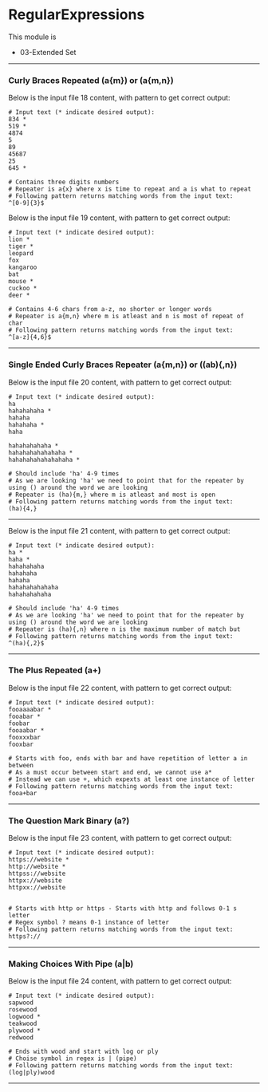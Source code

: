 # RegularExpressions

This module is
*  03-Extended Set

---

###  Curly Braces Repeated (a{m}) or (a{m,n})

Below is the input file 18 content, with pattern to get correct output:

```console
# Input text (* indicate desired output):
834 *
519 *
4874
5
89
45687
25
645 *

# Contains three digits numbers
# Repeater is a{x} where x is time to repeat and a is what to repeat
# Following pattern returns matching words from the input text:
^[0-9]{3}$
```

Below is the input file 19 content, with pattern to get correct output:

```console
# Input text (* indicate desired output):
lion *
tiger *
leopard
fox
kangaroo
bat
mouse *
cuckoo *
deer *

# Contains 4-6 chars from a-z, no shorter or longer words
# Repeater is a{m,n} where m is atleast and n is most of repeat of char
# Following pattern returns matching words from the input text:
^[a-z]{4,6}$
```

--- 

### Single Ended Curly Braces Repeater (a{m,n}) or ((ab){,n}) 

Below is the input file 20 content, with pattern to get correct output:

```console
# Input text (* indicate desired output):
ha
hahahahaha *
hahaha
hahahaha *
haha

hahahahahaha *
hahahahahahahaha *
hahahahahahahahaha *

# Should include 'ha' 4-9 times
# As we are looking 'ha' we need to point that for the repeater by using () around the word we are looking
# Repeater is (ha){m,} where m is atleast and most is open
# Following pattern returns matching words from the input text:
(ha){4,}
```
---

Below is the input file 21 content, with pattern to get correct output:

```console
# Input text (* indicate desired output):
ha *
haha *
hahahahaha
hahahaha
hahaha
hahahahahahaha
hahahahahaha

# Should include 'ha' 4-9 times
# As we are looking 'ha' we need to point that for the repeater by using () around the word we are looking
# Repeater is (ha){,n} where n is the maximum number of match but 
# Following pattern returns matching words from the input text:
^(ha){,2}$
```
---  

### The Plus Repeated (a+)

Below is the input file 22 content, with pattern to get correct output:

```console
# Input text (* indicate desired output):
fooaaaabar *
fooabar *
foobar
fooaabar *  
fooxxxbar
fooxbar

# Starts with foo, ends with bar and have repetition of letter a in between
# As a must occur between start and end, we cannot use a*
# Instead we can use +, which expexts at least one instance of letter
# Following pattern returns matching words from the input text:
fooa+bar
```

--- 

### The Question Mark Binary (a?)

Below is the input file 23 content, with pattern to get correct output:

```console
# Input text (* indicate desired output):
https://website *
http://website *
httpss://website
httpx://website
httpxx://website


# Starts with http or https - Starts with http and follows 0-1 s letter
# Regex symbol ? means 0-1 instance of letter
# Following pattern returns matching words from the input text:
https?://
```
---

### Making Choices With Pipe (a|b)

Below is the input file 24 content, with pattern to get correct output:

```console
# Input text (* indicate desired output):
sapwood
rosewood
logwood *
teakwood
plywood *
redwood

# Ends with wood and start with log or ply
# Choise symbol in regex is | (pipe)
# Following pattern returns matching words from the input text:
(log|ply)wood
```
---